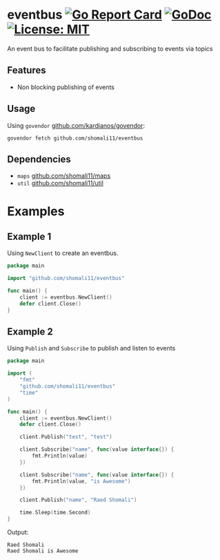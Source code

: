# eventbus [![Go Report Card](https://goreportcard.com/badge/github.com/shomali11/eventbus)](https://goreportcard.com/report/github.com/shomali11/eventbus) [![GoDoc](https://godoc.org/github.com/shomali11/eventbus?status.svg)](https://godoc.org/github.com/shomali11/eventbus) [![License: MIT](https://img.shields.io/badge/License-MIT-yellow.svg)](https://opensource.org/licenses/MIT)

An event bus to facilitate publishing and subscribing to events via topics

## Features

* Non blocking publishing of events

## Usage

Using `govendor` [github.com/kardianos/govendor](https://github.com/kardianos/govendor):

```
govendor fetch github.com/shomali11/eventbus
```

## Dependencies

* `maps` [github.com/shomali11/maps](https://github.com/shomali11/maps)
* `util` [github.com/shomali11/util](https://github.com/shomali11/util)

# Examples

## Example 1

Using `NewClient` to create an eventbus.

```go
package main

import "github.com/shomali11/eventbus"

func main() {
	client := eventbus.NewClient()
	defer client.Close()
}
```

## Example 2

Using `Publish` and `Subscribe` to publish and listen to events

```go
package main

import (
	"fmt"
	"github.com/shomali11/eventbus"
	"time"
)

func main() {
	client := eventbus.NewClient()
	defer client.Close()

	client.Publish("test", "test")

	client.Subscribe("name", func(value interface{}) {
		fmt.Println(value)
	})

	client.Subscribe("name", func(value interface{}) {
		fmt.Println(value, "is Awesome")
	})

	client.Publish("name", "Raed Shomali")

	time.Sleep(time.Second)
}
```

Output:

```
Raed Shomali
Raed Shomali is Awesome
```